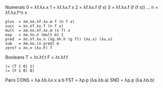   
  Numerals
    0 = λf.λx.x
    1 = λf.λx.f x
    2 = λf.λx.f (f x)
    3 = λf.λx.f (f (f x))
     ...
    n = λf.λx.f^n x

    plus  = λm.λn.λf.λx.m f (n f x)
    succ  = λn.λf.λx.f (n f x)
    mult  = λm.λn.λf.λx.m (n f) x
    exp   = λm.λn.n (mult m) 1
    pred  = λn.λf.λx.n (λg.λh.h (g f)) (λu.x) (λu.u)
    sub   = λm.λn.(n pred) m
    zero? = λn.n (λx.F) T

  Booleans
    T = λt.λf.t 
    F = λt.λf.f

    (= (T 1 0) 1)
    (= (F 1 0) 0)

  Pairs
    CONS = λa.λb.λx.x a b
    FST  = λp.p (λa.λb.a)
    SND  = λp.p (λa.λb.b)
